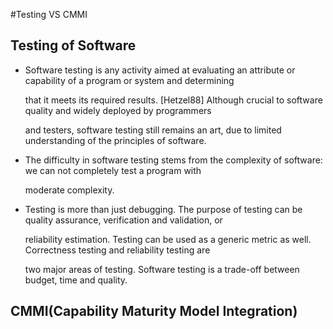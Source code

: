 #Testing VS CMMI

## Testing of Software

- Software testing is any activity aimed at evaluating an attribute or capability of a program or system and determining

  that it meets its required results. [Hetzel88] Although crucial to software quality and widely deployed by programmers
  
  and testers, software testing still remains an art, due to limited understanding of the principles of software. 

- The difficulty in software testing stems from the complexity of software: we can not completely test a program with

  moderate complexity.

- Testing is more than just debugging. The purpose of testing can be quality assurance, verification and validation, or 

  reliability estimation. Testing can be used as a generic metric as well. Correctness testing and reliability testing are

  two major areas of testing. Software testing is a trade-off between budget, time and quality. 


## CMMI(Capability Maturity Model Integration) 
